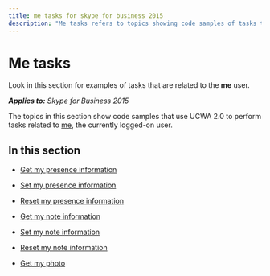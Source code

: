 ```yaml
---
title: me tasks for skype for business 2015
description: "Me tasks refers to topics showing code samples of tasks that are related to the **me** user, the currently logged-on user." 
---
```

# Me tasks
Look in this section for examples of tasks that are related to the **me** user.


 _**Applies to:** Skype for Business 2015_

The topics in this section show code samples that use UCWA 2.0 to perform tasks related to [me](me_ref.md), the currently logged-on user.


## In this section


- [Get my presence information](GetMyPresenceInformation.md)
 
- [Set my presence information](SetMyPresenceInformation.md)
 
- [Reset my presence information](ResetMyPresenceInformation.md)
 
- [Get my note information](GetMyNoteInformation.md)
 
- [Set my note information](Setmynoteinformation.md)
 
- [Reset my note information](ResetMyNoteInfo.md)
 
- [Get my photo](GetMyPhoto.md)
 
